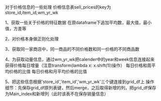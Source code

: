 对于价格信息的一些处理
    价格信息表sell_prices的key为store_id,item_id,wm_yr_wk

1、获取一些关于价格的特征数据
    在原dataframe下追加平均数，最大值，最小值，方差等

2、对价格本身做正则化处理

3、获取同一家商店中，同一商品的不同价格数和同一价格的不同商品数

4、为获取动量信息，通过wm_yr_wk把calender中的year和week信息连接起来
    获得价格每日增量（注意transform(lambda x: x.shift(1))操作）
    每日价格和周平均价格的比值
    每日价格和月平均价格的比值

5、把这些信息根据'store_id','item_id','wm_yr_wk'三个键连接到grid_df上
    操作细节：先保存grid_df原列表键，然后merge，之后取得新增的列，把grid_df保存为Main_index和新增列（此时该表不在保存销量信息）

